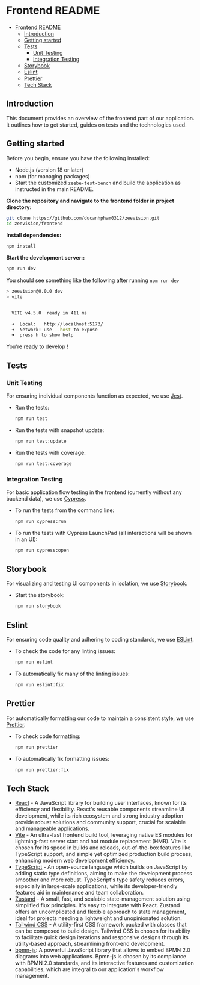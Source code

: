 # Frontend README

- [Frontend README](#frontend-readme)
  - [Introduction](#introduction)
  - [Getting started](#getting-started)
  - [Tests](#tests)
    - [Unit Testing](#unit-testing)
    - [Integration Testing](#integration-testing)
  - [Storybook](#storybook)
  - [Eslint](#eslint)
  - [Prettier](#prettier)
  - [Tech Stack](#tech-stack)

## Introduction

This document provides an overview of the frontend part of our application. It outlines how to get started, guides on tests and the technologies used.

## Getting started

Before you begin, ensure you have the following installed:

- Node.js (version 18 or later)
- npm (for managing packages)
- Start the customized `zeebe-test-bench` and build the application as instructed in the main README.

**Clone the repository and navigate to the frontend folder in project directory:**

```bash
git clone https://github.com/ducanhpham0312/zeevision.git
cd zeevision/frontend
```

**Install dependencies:**

```bash
npm install
```

**Start the development server::**

```bash
npm run dev
```

You should see something like the following after running `npm run dev`

```bash
> zeevision@0.0.0 dev
> vite


  VITE v4.5.0  ready in 411 ms

  ➜  Local:   http://localhost:5173/
  ➜  Network: use --host to expose
  ➜  press h to show help
```

You're ready to develop !

## Tests

### Unit Testing

For ensuring individual components function as expected, we use [Jest](https://jestjs.io/).

- Run the tests:
  ```bash
  npm run test
  ```
- Run the tests with snapshot update:
  ```bash
  npm run test:update
  ```
- Run the tests with coverage:
  ```bash
  npm run test:coverage
  ```

### Integration Testing

For basic application flow testing in the frontend (currently without any backend data), we use [Cypress](https://www.cypress.io/).

- To run the tests from the command line:
  ```bash
  npm run cypress:run
  ```
- To run the tests with Cypress LaunchPad (all interactions will be shown in an UI):
  ```bash
  npm run cypress:open
  ```

## Storybook

For visualizing and testing UI components in isolation, we use [Storybook](https://storybook.js.org/).

- Start the storybook:
  ```bash
  npm run storybook
  ```

## Eslint

For ensuring code quality and adhering to coding standards, we use [ESLint](https://eslint.org/).

- To check the code for any linting issues:
  ```bash
  npm run eslint
  ```
- To automatically fix many of the linting issues:
  ```bash
  npm run eslint:fix
  ```

## Prettier

For automatically formatting our code to maintain a consistent style, we use [Prettier](https://prettier.io/).

- To check code formatting:

  ```bash
  npm run prettier
  ```

- To automatically fix formatting issues:
  ```bash
  npm run prettier:fix
  ```

## Tech Stack

- [React](https://react.dev/) - A JavaScript library for building user interfaces, known for its efficiency and flexibility. React's reusable components streamline UI development, while its rich ecosystem and strong industry adoption provide robust solutions and community support, crucial for scalable and manageable applications.
- [Vite](https://vitejs.dev/) - An ultra-fast frontend build tool, leveraging native ES modules for lightning-fast server start and hot module replacement (HMR). Vite is chosen for its speed in builds and reloads, out-of-the-box features like TypeScript support, and simple yet optimized production build process, enhancing modern web development efficiency.
- [TypeScript](https://www.typescriptlang.org/) - An open-source language which builds on JavaScript by adding static type definitions, aiming to make the development process smoother and more robust. TypeScript's type safety reduces errors, especially in large-scale applications, while its developer-friendly features aid in maintenance and team collaboration.
- [Zustand](https://github.com/pmndrs/zustand) - A small, fast, and scalable state-management solution using simplified flux principles. It's easy to integrate with React. Zustand offers an uncomplicated and flexible approach to state management, ideal for projects needing a lightweight and unopinionated solution.
- [Tailwind CSS](https://tailwindcss.com/) - A utility-first CSS framework packed with classes that can be composed to build design. Tailwind CSS is chosen for its ability to facilitate quick design iterations and responsive designs through its utility-based approach, streamlining front-end development.
- [bpmn-js](https://bpmn.io/toolkit/bpmn-js/): A powerful JavaScript library that allows to embed BPMN 2.0 diagrams into web applications. Bpmn-js is chosen by its compliance with BPMN 2.0 standards, and its interactive features and customization capabilities, which are integral to our application's workflow management.
